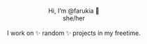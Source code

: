 <p align= "center"> Hi, I’m @farukia 👋
  <br> she/her
  <br><br>
  I work on ✨ random ✨ projects in my freetime.

</p>



<!---
farukia/farukia is a ✨ special ✨ repository because its `README.md` (this file) appears on your GitHub profile.
You can click the Preview link to take a look at your changes.
--->
